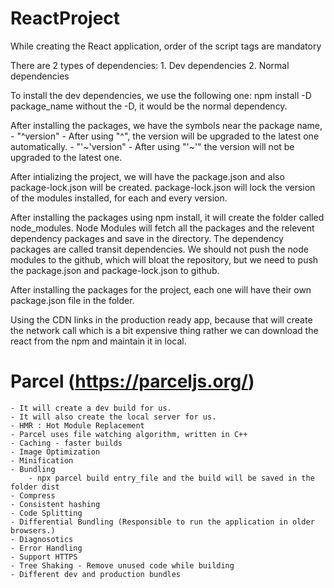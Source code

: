 # ReactProject

While creating the React application, order of the script tags are mandatory

There are 2 types of dependencies:
    1. Dev dependencies
    2. Normal dependencies

To install the dev dependencies, we use the following one:
    npm install -D package_name
    without the -D, it would be the normal dependency.

After installing the packages, we have the symbols near the package name,
    - "^version" - After using "^", the version will be upgraded to the latest one automatically.
    - "'~'version" - After using "'~'" the version will not be upgraded to the latest one.

After intializing the project, we will have the package.json and also package-lock.json will be created.
    package-lock.json will lock the version of the modules installed, for each and every version.

After installing the packages using npm install, it will create the folder called node_modules.
Node Modules will fetch all the packages and the relevent dependency packages and save in the directory.
The dependency packages are called transit dependencies.
We should not push the node modules to the github, which will bloat the repository, but we need to push the package.json and package-lock.json to github.

After installing the packages for the project, each one will have their own package.json file in the folder.

Using the CDN links in the production ready app, because that will create the network call which is a bit expensive thing rather we can download the react from the npm and maintain it in local.

# Parcel (https://parceljs.org/)
    - It will create a dev build for us.
    - It will also create the local server for us.
    - HMR : Hot Module Replacement
    - Parcel uses file watching algorithm, written in C++
    - Caching - faster builds
    - Image Optimization
    - Minification
    - Bundling
        - npx parcel build entry_file and the build will be saved in the folder dist
    - Compress
    - Consistent hashing
    - Code Splitting
    - Differential Bundling (Responsible to run the application in older browsers.)
    - Diagnosotics
    - Error Handling
    - Support HTTPS
    - Tree Shaking - Remove unused code while building
    - Different dev and production bundles
